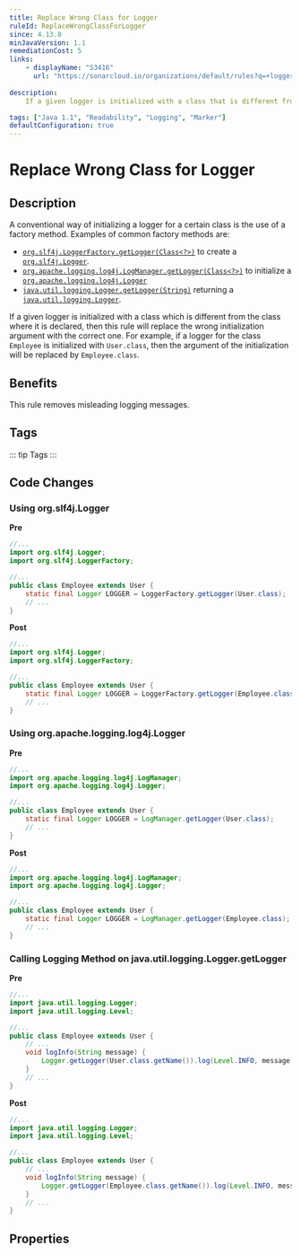 ```yaml
---
title: Replace Wrong Class for Logger
ruleId: ReplaceWrongClassForLogger
since: 4.13.0
minJavaVersion: 1.1
remediationCost: 5
links:
    - displayName: "S3416"
      url: "https://sonarcloud.io/organizations/default/rules?q=+logger&open=java%3AS3416"
    
description:
    If a given logger is initialized with a class that is different from the class where it is declared, then this rule will replace the wrong initialization argument with the correct one. For example, if a logger for the class 'Employee' is initialized with 'User.class', then the argument of the initialization will be replaced by 'Employee.class'.

tags: ["Java 1.1", "Readability", "Logging", "Marker"]
defaultConfiguration: true
---
```


# Replace Wrong Class for Logger

## Description

A conventional way of initializing a logger for a certain class is the use of a factory method. Examples of common factory methods are:

* [`org.slf4j.LoggerFactory.getLogger(Class<?>)`](https://www.slf4j.org/api/org/slf4j/LoggerFactory.html#getLogger-java.lang.Class-)
 to create a [`org.slf4j.Logger`](https://www.slf4j.org/api/org/slf4j/Logger.html).
* [`org.apache.logging.log4j.LogManager.getLogger(Class<?>)`](https://logging.apache.org/log4j/2.x/log4j-api/apidocs/org/apache/logging/log4j/LogManager.html#getLogger-java.lang.Class-) to initialize a [`org.apache.logging.log4j.Logger`](https://logging.apache.org/log4j/2.x/log4j-api/apidocs/org/apache/logging/log4j/Logger.html)
*  [`java.util.logging.Logger.getLogger(String)`](https://docs.oracle.com/en/java/javase/17/docs/api/java.logging/java/util/logging/Logger.html#getLogger(java.lang.String))
 returning a [`java.util.logging.Logger`](https://docs.oracle.com/en/java/javase/17/docs/api/java.logging/java/util/logging/Logger.html).

If a given logger is initialized with a class which is different from the class where it is declared, then this rule will replace the wrong initialization argument with the correct one. For example, if a logger for the class `Employee` is initialized with `User.class`, then the argument of the initialization will be replaced by `Employee.class`.

## Benefits

This rule removes misleading logging messages.


## Tags

::: tip Tags
<TagLinks />
:::

## Code Changes

### Using org.slf4j.Logger

__Pre__
```java
//...
import org.slf4j.Logger;
import org.slf4j.LoggerFactory;

//...
public class Employee extends User {
	static final Logger LOGGER = LoggerFactory.getLogger(User.class);
	// ...
}
```

__Post__
```java
//...
import org.slf4j.Logger;
import org.slf4j.LoggerFactory;

//...
public class Employee extends User {
	static final Logger LOGGER = LoggerFactory.getLogger(Employee.class);
	// ...
}
```

### Using org.apache.logging.log4j.Logger

__Pre__
```java
//...
import org.apache.logging.log4j.LogManager;
import org.apache.logging.log4j.Logger;

//...
public class Employee extends User {
	static final Logger LOGGER = LogManager.getLogger(User.class);
	// ...
}
```

__Post__
```java
//...
import org.apache.logging.log4j.LogManager;
import org.apache.logging.log4j.Logger;

//...
public class Employee extends User {
	static final Logger LOGGER = LogManager.getLogger(Employee.class);
	// ...
}
```

### Calling Logging Method on java.util.logging.Logger.getLogger

__Pre__
```java
//...
import java.util.logging.Logger;
import java.util.logging.Level;

//...
public class Employee extends User {
	// ...
	void logInfo(String message) {
		Logger.getLogger(User.class.getName()).log(Level.INFO, message);
	}
	// ...
}
```

__Post__
```java
//...
import java.util.logging.Logger;
import java.util.logging.Level;

//...
public class Employee extends User {
	// ...
	void logInfo(String message) {
		Logger.getLogger(Employee.class.getName()).log(Level.INFO, message);
	}
	// ...
}
```

<VersionNotice />


## Properties

<RuleProperties />
